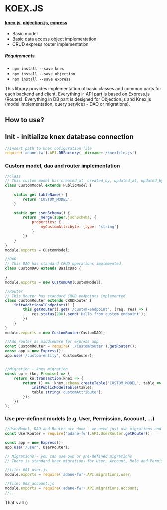 # KOEX.JS
#### [knex.js](http://knexjs.org/), [objection.js](vincit.github.io/objection.js), [express](https://expressjs.com/)

* Basic model
* Basic data access object implementation
* CRUD express router implementation

##### Requirements
* `npm install --save knex`
* `npm install --save objection`
* `npm install --save express`

This library provides implementation of basic classes and common parts for each backend and client.
Everything in API part is based on Express.js (Routes). Everything in DB part is designed for Objection.js and Knex.js (model implementation, query services - DAO or migrations).

## How to use?   

## Init - initialize knex database connection
```javascript
//insert path to knex cofiguration file
require('adane-fw').API.DBFactory(__dirname+'/knexfile.js')
```
     
### Custom model, dao and router implementation
```javascript
//Class
// This custom model has created_at, created_by, updated_at, updated_by, uuid attributes
class CustomModel extends PublicModel {
    
    static get tableName() {
        return 'CUSTOM_MODEL';
    }
    
    static get jsonSchema() {
        return _merge(super.jsonSchema, {
            properties: {
                myCustomAttribyte: {type: 'string'}
            }
        })
    }
}
module.exports = CustomModel;

//DAO
// This DAO has standard CRUD operations implemented
class CustomDAO extends BasicDao {
    
}
module.exports = new CustomDAO(CustomModel);

//Router
// This Router has standard CRUD endpoints implemented
class CustomRouter extends CRUDRouter {
    initAdditionalEndpoints() {
        this.getRouter().get('/custom-endpoint', (req, res) => {
            res.status(200).send('Hello from custom endpoint');
        })
    }
}
module.exports = new CustomRouter(CustomDAO);

//Add router as middleware for express app
const CustomRouter = require('./CustomRouter').getRouter();
const app = new Express();
app.use('/custom-entity', CustomRouter);


//Migration - knex migration
const up = (kn, Promise) => {
    return kn.transaction(knex => {
        return () =>  knex.schema.createTable('CUSTOM_MODEL', table => {
            initPublicModelTable(table);
            table.string('customAttribute');
        });
    })
};
```

### Use pre-defined models (e.g. User, Permission, Account, ...)
```javascript
//UserModel, DAO and Router are done - we need just use migrations and router
const UserRouter = require('adane-fw').API.UserRouter.getRouter();

const app = new Express();
app.use('/user', UserRouter);

// Migrations - you can use own or pre-defined migrations
// There is standard knex migrations for User, Account, Role and Permission entities

//file: 001_user.js
module.exports = require('adane-fw').API.migrations.user;

//file: 002_account.js
module.exports = require('adane-fw').API.migrations.account;
//...
```
That's all :)